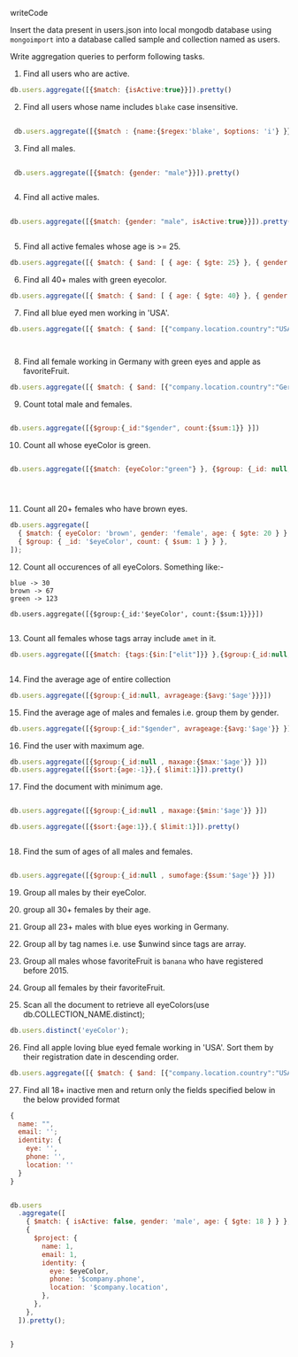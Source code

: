 writeCode

Insert the data present in users.json into local mongodb database using `mongoimport` into a database called sample and collection named as users.

Write aggregation queries to perform following tasks.

1. Find all users who are active.
```js
db.users.aggregate([{$match: {isActive:true}}]).pretty()
```



2. Find all users whose name includes `blake` case insensitive.
```js
 
 db.users.aggregate([{$match : {name:{$regex:'blake', $options: 'i'} }}]).pretty();


```

3. Find all males.

```js
 
 db.users.aggregate([{$match: {gender: "male"}}]).pretty()



```

4. Find all active males.

```js
 
db.users.aggregate([{$match: {gender: "male", isActive:true}}]).pretty()



```

5. Find all active females whose age is >= 25.
```js
db.users.aggregate([{ $match: { $and: [ { age: { $gte: 25} }, { gender: "female" }, {isActive:true} ] } }]).pretty()


```

6. Find all 40+ males with green eyecolor.

```js
db.users.aggregate([{ $match: { $and: [ { age: { $gte: 40} }, { gender: "male" }, {eyeColor:"green"} ] } }]).pretty()


```

7. Find all blue eyed men working in 'USA'.
```js
db.users.aggregate([{ $match: { $and: [{"company.location.country":"USA" }, { gender: "male" }, {eyeColor:"blue"} ] } }]).pretty()




```

8. Find all female working in Germany with green eyes and apple as favoriteFruit.
```js
db.users.aggregate([{ $match: { $and: [{"company.location.country":"Germany" }, { gender: "female" }, {eyeColor:"green"},{favoriteFruit:"apple"} ] } }]).pretty()


```

9. Count total male and females.
```js

db.users.aggregate([{$group:{_id:"$gender", count:{$sum:1}} }])


```

10. Count all whose eyeColor is green.
```js

db.users.aggregate([{$match: {eyeColor:"green"} }, {$group: {_id: null, count:{$sum:1}}}])





```

11. Count all 20+ females who have brown eyes.

```js
db.users.aggregate([
  { $match: { eyeColor: 'brown', gender: 'female', age: { $gte: 20 } } },
  { $group: { _id: '$eyeColor', count: { $sum: 1 } } },
]);

```

12. Count all occurences of all eyeColors.
    Something like:-

```
blue -> 30
brown -> 67
green -> 123

db.users.aggregate([{$group:{_id:'$eyeColor', count:{$sum:1}}}])


```

13. Count all females whose tags array include `amet` in it.

```js
db.users.aggregate([{$match: {tags:{$in:["elit"]}} },{$group:{_id:null, count:{$sum:1}}}])



```

14. Find the average age of entire collection

```js
db.users.aggregate([{$group:{_id:null, avrageage:{$avg:'$age'}}}])


```

15. Find the average age of males and females i.e. group them by gender.
```js
db.users.aggregate([{$group:{_id:"$gender", avrageage:{$avg:'$age'}} }])

```

16. Find the user with maximum age.

```js
db.users.aggregate([{$group:{_id:null , maxage:{$max:'$age'}} }])
db.users.aggregate([{$sort:{age:-1}},{ $limit:1}]).pretty()


```

17. Find the document with minimum age.
```js

db.users.aggregate([{$group:{_id:null , maxage:{$min:'$age'}} }])

db.users.aggregate([{$sort:{age:1}},{ $limit:1}]).pretty()



```

18. Find the sum of ages of all males and females.
```js

db.users.aggregate([{$group:{_id:null , sumofage:{$sum:'$age'}} }])


```

19. Group all males by their eyeColor.

20. group all 30+ females by their age.

21. Group all 23+ males with blue eyes working in Germany.

22. Group all by tag names i.e. use \$unwind since tags are array.

23. Group all males whose favoriteFruit is `banana` who have registered before 2015.

24. Group all females by their favoriteFruit.

25. Scan all the document to retrieve all eyeColors(use db.COLLECTION_NAME.distinct);
```js
db.users.distinct('eyeColor');

```

26. Find all apple loving blue eyed female working in 'USA'. Sort them by their registration date in descending order.

```js
db.users.aggregate([{ $match: { $and: [{"company.location.country":"USA" }, { gender: "female" }, {eyeColor:"blue"},{favoriteFruit:"apple"} ] } },{$sort:{age:-1}}]).pretty()


```

27. Find all 18+ inactive men and return only the fields specified below in the below provided format

```js
{
  name: "",
  email: '';
  identity: {
    eye: '',
    phone: '',
    location: ''
  }
}
```

```js

db.users
  .aggregate([
    { $match: { isActive: false, gender: 'male', age: { $gte: 18 } } },
    {
      $project: {
        name: 1,
        email: 1,
        identity: {
          eye: $eyeColor,
          phone: '$company.phone',
          location: '$company.location',
        },
      },
    },
  ]).pretty();


}

```